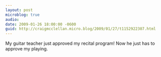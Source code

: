 ```yaml
---
layout: post
microblog: true
audio: 
date: 2009-01-26 18:00:00 -0600
guid: http://craigmcclellan.micro.blog/2009/01/27/t1152922307.html
---
```

My guitar teacher just approved my recital program! Now he just has to approve my playing.
